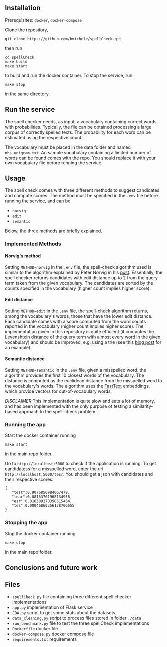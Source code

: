## Installation
Prerequisites: `docker`, `docker-compose`

Clone the repository,
```
git clone https://github.com/bmichele/spellCheck.git
```
then run
```
cd spellCheck
make build
make start
```
to build and run the docker container. To stop the service, run
```
make stop
```
in the same directory.

## Run the service

The spell checker needs, as input, a vocabulary containing correct words with probabilities.
Typically, the file can be obtained processing a large corpus of correctly spelled texts.
The probability for each word can be estimated using the respective count.

The vocabulary must be placed in the data folder and named `nhs_unigram.txt`.
An sample vocabulary containing a limited number of words can be found comes with the repo.
You should replace it with your own vocabulary file before running the service.

## Usage

The spell check comes with three different methods to suggest candidates and compute scores.
The method must be specified in the `.env` file before running the service, and can be
* `norvig`
* `edit`
* `semantic`

Below, the three methods are briefly explained.

### Implemented Methods

#### Norvig's method

Setting `METHOD=norvig` in the `.env` file, the spell-check algorithm used is similar to the algorithm explained by
Peter Norvig in his [post](https://norvig.com/spell-correct.html).
Essentially, the spell checker returns candidates with edit distance up to 2 from the query term taken from the given
vocabulary. The candidates are sorted by the counts specified in the vocabulary (higher count implies higher score). 

#### Edit distance

Setting `METHOD=edit` in the `.env` file, the spell-check algorithm returns, among the vocabulary's words, those that
have the lower edit distance. Each candidate comes with a score computed from the word counts reported in the vocabulary
(higher count implies higher score). The implementation given in this repository is quite efficient (it computes the
[Levenshtein distance](https://en.wikipedia.org/wiki/Levenshtein_distance) of the query term with almost every word in
the given vocabulary) and should be improved, e.g. using a trie (see this [blog post](http://stevehanov.ca/blog/index.php?id=114)
for an example).

#### Semantic distance

Setting `METHOD=semantic` in the `.env` file, given a misspelled word. the algorithm provides the first 10 closest words
 of the vocabulary.
The distance is computed as the euclidean distance from the misspelled word to the vocabulary's words. The algorithm
uses the [FastText](https://fasttext.cc) embeddings, which provide vectors for out-of-vocabulary words.

_DISCLAIMER_ This implementation is quite slow and eats a lot of memory, and has been implemented with the only purpose
of testing a similarity-based approach to the spell-check problem.

### Running the app

Start the docker container running
```
make start
```
in the main repo folder.

Go to `http://localhost:5000` to check if the application is running.
To get candidatess for a misspelled word, enter the url `http://localhost:5000/tesr`.
You should get a json with candidates and their respective scores.
```
{  
   "test":0.9076850984067479,
   "tear":0.08153701968134958,
   "esr":0.010309278350515464,
   "tes":0.00046860356138706655
}
```

### Stopping the app

Stop the docker container running
```
make stop
```
in the main repo folder.

## Conclusions and future work

## Files

* `spellCheck.py` file containing three different spell checker implementations
* `app.py` implementation of Flask service
* `EDA.py` script to get some stats about the datasets
* `data_cleaning.py` script to process files stored in folder `./data`
* `run_benchmark.py` file to test the three spellCheck implementations
* `Dockerfile` docker file
* `docker-compose.py` docker compose file
* `requirements.txt` requirements
